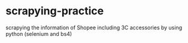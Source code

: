 # scrapying-practice
scrapying the information of Shopee including 3C accessories by using python (selenium and bs4)
